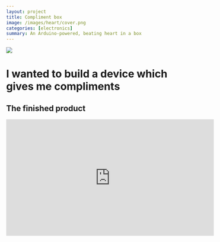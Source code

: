 ```yaml
---
layout: project
title: Compliment box
image: /images/heart/cover.png
categories: [electronics]
summary: An Arduino-powered, beating heart in a box
---
```


![](/images/heart/titles.png)

# I wanted to build a device which gives me compliments


## The finished product

<iframe width="560" height="315" src="https://www.youtube.com/embed/Utl96o-0_tw" frameborder="0" allow="accelerometer; autoplay; encrypted-media; gyroscope; picture-in-picture" allowfullscreen></iframe>
